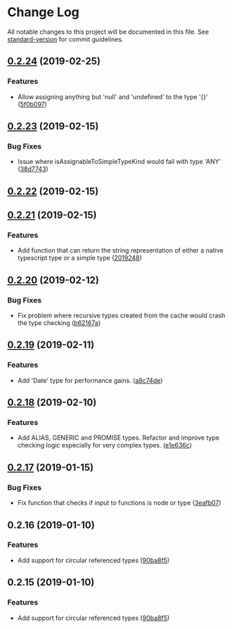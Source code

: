 # Change Log

All notable changes to this project will be documented in this file. See [standard-version](https://github.com/conventional-changelog/standard-version) for commit guidelines.

<a name="0.2.24"></a>
## [0.2.24](https://github.com/runem/ts-simple-type/compare/v0.2.23...v0.2.24) (2019-02-25)


### Features

* Allow assigning anything but 'null' and 'undefined' to the type '{}' ([5f0b097](https://github.com/runem/ts-simple-type/commit/5f0b097))



<a name="0.2.23"></a>
## [0.2.23](https://github.com/runem/ts-simple-type/compare/v0.2.22...v0.2.23) (2019-02-15)


### Bug Fixes

* Issue where isAssignableToSimpleTypeKind would fail with type 'ANY' ([38d7743](https://github.com/runem/ts-simple-type/commit/38d7743))



<a name="0.2.22"></a>
## [0.2.22](https://github.com/runem/ts-simple-type/compare/v0.2.21...v0.2.22) (2019-02-15)



<a name="0.2.21"></a>
## [0.2.21](https://github.com/runem/ts-simple-type/compare/v0.2.20...v0.2.21) (2019-02-15)


### Features

* Add function that can return the string representation of either a native typescript type or a simple type ([2019248](https://github.com/runem/ts-simple-type/commit/2019248))



<a name="0.2.20"></a>
## [0.2.20](https://github.com/runem/ts-simple-type/compare/v0.2.19...v0.2.20) (2019-02-12)


### Bug Fixes

* Fix problem where recursive types created from the cache would crash the type checking ([b62167a](https://github.com/runem/ts-simple-type/commit/b62167a))



<a name="0.2.19"></a>
## [0.2.19](https://github.com/runem/ts-simple-type/compare/v0.2.18...v0.2.19) (2019-02-11)


### Features

* Add 'Date' type for performance gains. ([a8c74de](https://github.com/runem/ts-simple-type/commit/a8c74de))



<a name="0.2.18"></a>
## [0.2.18](https://github.com/runem/ts-simple-type/compare/v0.2.17...v0.2.18) (2019-02-10)


### Features

* Add ALIAS, GENERIC and PROMISE types. Refactor and improve type checking logic especially for very complex types. ([e1e636c](https://github.com/runem/ts-simple-type/commit/e1e636c))



<a name="0.2.17"></a>
## [0.2.17](https://github.com/runem/ts-simple-type/compare/v0.2.16...v0.2.17) (2019-01-15)


### Bug Fixes

* Fix function that checks if input to functions is node or type ([3eafb07](https://github.com/runem/ts-simple-type/commit/3eafb07))



<a name="0.2.16"></a>
## 0.2.16 (2019-01-10)


### Features

* Add support for circular referenced types ([90ba8f5](https://github.com/runem/ts-simple-type/commit/90ba8f5))



<a name="0.2.15"></a>
## 0.2.15 (2019-01-10)


### Features

* Add support for circular referenced types ([90ba8f5](https://github.com/runem/ts-simple-type/commit/90ba8f5))
